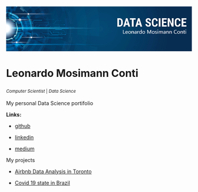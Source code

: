 <p align="center">
  <img src="/img/banner.png" >
</p>

# Leonardo Mosimann Conti
<sub> *Computer Scientist* | *Data Science* <sub>

My personal Data Science portifolio

**Links:**
* [github](https://github.com/Leomconti)

* [linkedin](https://www.linkedin.com/in/leomconti/)

* [medium](https://medium.com/@leomconti)
  
 My projects
  
 * [Airbnb Data Analysis in Toronto](https://github.com/Leomconti/data_science/tree/main/Airbnb_DataAnalysis)
  
 * [Covid 19 state in Brazil](https://github.com/Leomconti/data_science/tree/main/Covid19_Analysis)
